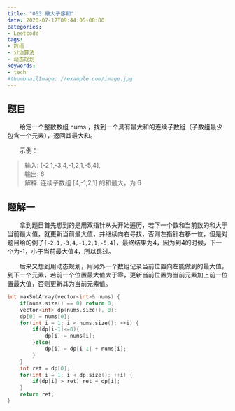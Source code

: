 ```yaml
---
title: "053 最大子序和"
date: 2020-07-17T09:44:05+08:00
categories:
- Leetcode
tags:
- 数组
- 分治算法
- 动态规划
keywords:
- tech
#thumbnailImage: //example.com/image.jpg
---
```


<!--more-->
## 题目
　　给定一个整数数组 nums ，找到一个具有最大和的连续子数组（子数组最少包含一个元素），返回其最大和。

　　示例：
> 输入: [-2,1,-3,4,-1,2,1,-5,4],  
> 输出: 6  
> 解释: 连续子数组 [4,-1,2,1] 的和最大，为 6

## 题解一
　　拿到题目首先想到的是用双指针从头开始遍历，若下一个数和当前数的和大于当前最大值，就更新当前最大值，并继续向右寻找，否则左指针右移一位，但是对题目给的例子`[-2,1,-3,4,-1,2,1,-5,4]`，最终结果为4，因为到4的时候，下一个为-1，小于当前最大值4，所以跳过。

　　后来又想到用动态规划，用另外一个数组记录当前位置向左能做到的最大值，到下一个元素，若前一个位置最大值大于零，更新当前位置为当前元素加上前一位置最大值，否则更新其为当前元素值。

```cpp
int maxSubArray(vector<int>& nums) {
    if(nums.size() == 0) return 0;
    vector<int> dp(nums.size(), 0);
    dp[0] = nums[0];
    for(int i = 1; i < nums.size(); ++i) {
        if(dp[i-1]<=0){
            dp[i] = nums[i];
        }else{
            dp[i] = dp[i-1] + nums[i];
        }
    }
    int ret = dp[0];
    for(int i = 1; i < dp.size(); ++i) {
        if(dp[i] > ret) ret = dp[i];
    }
    return ret;
}
```